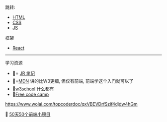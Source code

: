跳转:
+ [HTML](./HTML/myHTMLNotes.md)  
+ [CSS](./CSS/myCSSNotes.md) 
+ [JS](./JS/myJSNotes.md) 

框架
+ [React](./React-main/README.md)

---

学习资源 
+ :book::star: [JR 笔记](https://github.com/australiaitgroup/full-stack-bootcamp-wiki)
+ :book::star:[MDN](https://developer.mozilla.org/en-US/) 讲的比W3更细, 但仅有前端, 前端学这个入门就可以了
+ :book:[w3school](https://www.w3schools.com/html/default.asp) 什么都有
+ :book:[Free code camp](https://www.freecodecamp.org/)


https://www.wolai.com/topcoderdoc/qxVBEVDrfSzif4djdw4hGm

:gem: [50天50个前端小项目](https://github.com/didiaohu/50projects50days)





